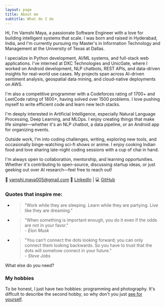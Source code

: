 ```yaml
---
layout: page
title: About me
subtitle: What do I do
---
```


<p class="about-text">
<span class="fa fa-briefcase about-icon"></span>
Hi, I'm Vamshi Maya, a passionate Software Engineer with a love for building intelligent systems that scale. I was born and raised in Hyderabad, India, and I'm currently pursuing my Master's in Information Technology and Management at the University of Texas at Dallas.
</p>

<p class="about-text">
<span class="fa fa-code about-icon"></span>
I specialize in Python development, AI/ML systems, and full-stack web applications. I've interned at DXC Technologies and UnicGate, where I worked on Android development, NLP chatbots, REST APIs, and data-driven insights for real-world use cases. My projects span across AI-driven sentiment analysis, geospatial data mining, and cloud-native deployments on AWS.
</p>

<p class="about-text">
<span class="fa fa-trophy about-icon"></span>
I'm also a competitive programmer with a Codeforces rating of 1700+ and LeetCode rating of 1800+, having solved over 1500 problems. I love pushing myself to write efficient code and learn new tech stacks.
</p>

<p class="about-text">
<span class="fa fa-heart about-icon"></span>
I'm deeply interested in Artificial Intelligence, especially Natural Language Processing, Deep Learning, and MLOps. I enjoy creating things that make life simpler—whether it's an NLP chatbot, a data pipeline, or an Android app for organizing events.

Outside work, I'm into coding challenges, writing, exploring new tools, and occasionally binge-watching sci-fi shows or anime. I enjoy cooking Indian food and love sharing late-night coding sessions with a cup of chai in hand.
</p>

<p class="about-text">
<span class="fa fa-envelope about-icon"></span>
I'm always open to collaboration, mentorship, and learning opportunities. Whether it's contributing to open-source, discussing startup ideas, or just geeking out over AI research—feel free to reach out!

📧 vamshi.maya005@gmail.com
🔗 <a href="https://www.linkedin.com/in/vamshimaya/" target="_blank">LinkedIn</a> | 💻 <a href="https://github.com/vamshim005" target="_blank">GitHub</a>
</p>

### Quotes that inspire me:

- > "Work while they are sleeping. Learn while they are partying. Live like they are dreaming."
- > "When something is important enough, you do it even if the odds are not in your favor."  
  > \- _Elon Musk_
- > "You can't connect the dots looking forward; you can only connect them looking backwards. So you have to trust that the dots will somehow connect in your future."  
  > \- _Steve Jobs_

What else do you need?

### My hobbies

To be honest, I just have two hobbies: programming and photography. It's diffcult to describe the second hobby, so why don't you just [see for yourself](https://www.instagram.com/shan_1.0/?hl=en).
